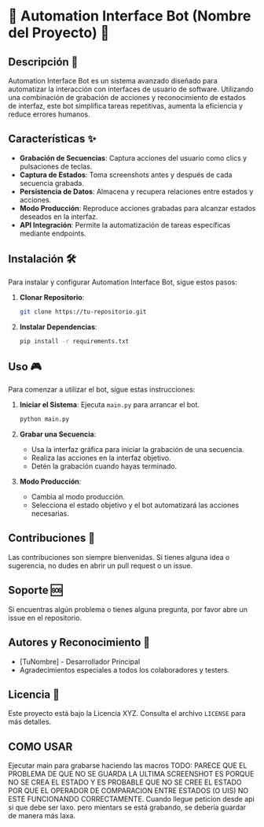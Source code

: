 
# 🤖 Automation Interface Bot (Nombre del Proyecto) 🚀

## Descripción 📝
Automation Interface Bot es un sistema avanzado diseñado para automatizar la interacción con interfaces de usuario de software. Utilizando una combinación de grabación de acciones y reconocimiento de estados de interfaz, este bot simplifica tareas repetitivas, aumenta la eficiencia y reduce errores humanos.

## Características ✨
- **Grabación de Secuencias**: Captura acciones del usuario como clics y pulsaciones de teclas.
- **Captura de Estados**: Toma screenshots antes y después de cada secuencia grabada.
- **Persistencia de Datos**: Almacena y recupera relaciones entre estados y acciones.
- **Modo Producción**: Reproduce acciones grabadas para alcanzar estados deseados en la interfaz.
- **API Integración**: Permite la automatización de tareas específicas mediante endpoints.

## Instalación 🛠️
Para instalar y configurar Automation Interface Bot, sigue estos pasos:

1. **Clonar Repositorio**: 
   ```bash
   git clone https://tu-repositorio.git
   ```

2. **Instalar Dependencias**:
   ```bash
   pip install -r requirements.txt
   ```

## Uso 🎮
Para comenzar a utilizar el bot, sigue estas instrucciones:

1. **Iniciar el Sistema**:
   Ejecuta `main.py` para arrancar el bot.
   ```bash
   python main.py
   ```

2. **Grabar una Secuencia**:
   - Usa la interfaz gráfica para iniciar la grabación de una secuencia.
   - Realiza las acciones en la interfaz objetivo.
   - Detén la grabación cuando hayas terminado.

3. **Modo Producción**:
   - Cambia al modo producción.
   - Selecciona el estado objetivo y el bot automatizará las acciones necesarias.

## Contribuciones 🤝
Las contribuciones son siempre bienvenidas. Si tienes alguna idea o sugerencia, no dudes en abrir un pull request o un issue.

## Soporte 🆘
Si encuentras algún problema o tienes alguna pregunta, por favor abre un issue en el repositorio.

## Autores y Reconocimiento 🌟
- [TuNombre] - Desarrollador Principal
- Agradecimientos especiales a todos los colaboradores y testers.

## Licencia 📜
Este proyecto está bajo la Licencia XYZ. Consulta el archivo `LICENSE` para más detalles.


## COMO USAR
Ejecutar main para grabarse haciendo las macros
TODO: PARECE QUE EL PROBLEMA DE QUE NO SE GUARDA LA ULTIMA SCREENSHOT ES PORQUE NO SE CREA EL ESTADO
Y ES PROBABLE QUE NO SE CREE EL ESTADO POR QUE EL OPERADOR DE COMPARACION ENTRE ESTADOS (O UIS)
NO ESTE FUNCIONANDO CORRECTAMENTE. Cuando llegue peticion desde api si que debe ser laxo.
pero mientars se está grabando, se debería guardar de manera más laxa. 